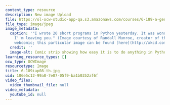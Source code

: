 ```yaml
---
content_type: resource
description: New image Upload
file: https://ol-ocw-studio-app-qa.s3.amazonaws.com/courses/6-189-a-gentle-introduction-to-programming-using-python-january-iap-2008/106e5c1299a87e0705f9ba1b0352af6f_6-189iap08-th.jpg
file_type: image/jpeg
image_metadata:
  caption: '"I wrote 20 short programs in Python yesterday. It was wonderful. Perl,
    I''m leaving you." (Image courtesy of Randall Munroe, creator of the [xkcd](http://xkcd.com/)
    webcomic; this particular image can be found [here](http://xkcd.com/353/).)'
  credit: ''
  image-alt: Comic strip showing how easy it is to do anything in Python, even fly.
learning_resource_types: []
ocw_type: OCWImage
resourcetype: Image
title: 6-189iap08-th.jpg
uid: 106e5c12-99a8-7e07-05f9-ba1b0352af6f
video_files:
  video_thumbnail_file: null
video_metadata:
  youtube_id: null
---
```

